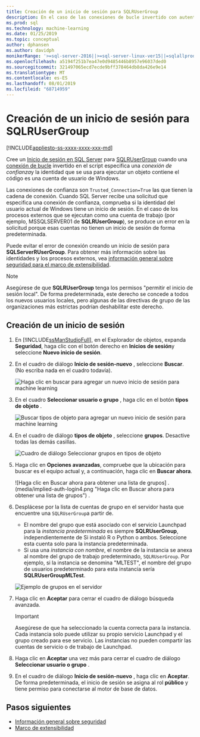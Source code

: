 ```yaml
---
title: Creación de un inicio de sesión para SQLRUserGroup
description: En el caso de las conexiones de bucle invertido con autenticación implícita, cree un inicio de sesión en SQL Server para SQLRUserGroup, de modo que una cuenta de trabajo pueda iniciar sesión en el servidor para realizar la conversión de identidad en el usuario que realiza la llamada.
ms.prod: sql
ms.technology: machine-learning
ms.date: 01/25/2019
ms.topic: conceptual
author: dphansen
ms.author: davidph
monikerRange: '>=sql-server-2016||>=sql-server-linux-ver15||=sqlallproducts-allversions'
ms.openlocfilehash: a5194f251b7ea47e0d9485446b8957e96037ded0
ms.sourcegitcommit: 321497065ecd7ecde9bff378464db8da426e9e14
ms.translationtype: MT
ms.contentlocale: es-ES
ms.lasthandoff: 08/01/2019
ms.locfileid: "68714959"
---
```

# <a name="create-a-login-for-sqlrusergroup"></a>Creación de un inicio de sesión para SQLRUserGroup
[!INCLUDE[appliesto-ss-xxxx-xxxx-xxx-md](../../includes/appliesto-ss-xxxx-xxxx-xxx-md.md)]

Cree un [Inicio de sesión en SQL Server](https://docs.microsoft.com/sql/relational-databases/security/authentication-access/create-a-login) para [SQLRUserGroup](../concepts/security.md#sqlrusergroup) cuando una [conexión de bucle](../../advanced-analytics/concepts/security.md#implied-authentication) invertido en el script especifica una *conexión de confianza*y la identidad que se usa para ejecutar un objeto contiene el código es una cuenta de usuario de Windows.

Las conexiones de confianza son `Trusted_Connection=True` las que tienen la cadena de conexión. Cuando SQL Server recibe una solicitud que especifica una conexión de confianza, comprueba si la identidad del usuario actual de Windows tiene un inicio de sesión. En el caso de los procesos externos que se ejecutan como una cuenta de trabajo (por ejemplo, MSSQLSERVER01 de **SQLRUserGroup**), se produce un error en la solicitud porque esas cuentas no tienen un inicio de sesión de forma predeterminada.

Puede evitar el error de conexión creando un inicio de sesión para **SQLServerRUserGroup**. Para obtener más información sobre las identidades y los procesos externos, vea [información general sobre seguridad para el marco de extensibilidad](../concepts/security.md).

> [!Note]
> Asegúrese de que **SQLRUserGroup** tenga los permisos "permitir el inicio de sesión local". De forma predeterminada, este derecho se concede a todos los nuevos usuarios locales, pero algunas de las directivas de grupo de las organizaciones más estrictas podrían deshabilitar este derecho.

## <a name="create-a-login"></a>Creación de un inicio de sesión

1. En [!INCLUDE[ssManStudioFull](../../includes/ssmanstudiofull-md.md)], en el Explorador de objetos, expanda **Seguridad**, haga clic con el botón derecho en **Inicios de sesión**y seleccione **Nuevo inicio de sesión**.

2. En el cuadro de diálogo **Inicio de sesión-nuevo** , seleccione **Buscar**. (No escriba nada en el cuadro todavía).
    
     ![Haga clic en buscar para agregar un nuevo inicio de sesión para machine learning](media/implied-auth-login1.png "Haga clic en buscar para agregar un nuevo inicio de sesión para machine learning")

3. En el cuadro **Seleccionar usuario o grupo** , haga clic en el botón **tipos de objeto** .

     ![Buscar tipos de objeto para agregar un nuevo inicio de sesión para machine learning](media/implied-auth-login2.png "Buscar tipos de objeto para agregar un nuevo inicio de sesión para machine learning")

4. En el cuadro de diálogo **tipos de objeto** , seleccione **grupos**. Desactive todas las demás casillas.

     ![Cuadro de diálogo Seleccionar grupos en tipos de objeto](media/implied-auth-login3.png "Cuadro de diálogo Seleccionar grupos en tipos de objeto")

4. Haga clic en **Opciones avanzadas**, compruebe que la ubicación para buscar es el equipo actual y, a continuación, haga clic en **Buscar ahora**.

     ![Haga clic en Buscar ahora para obtener una lista de grupos] . (media/implied-auth-login4.png "Haga clic en Buscar ahora para obtener una lista de grupos") .

5. Desplácese por la lista de cuentas de grupo en el servidor hasta que encuentre una `SQLRUserGroup`a partir de.
    
    + El nombre del grupo que está asociado con el servicio Launchpad para la _instancia predeterminada_ es siempre **SQLRUserGroup**, independientemente de Si instaló R o Python o ambos. Seleccione esta cuenta solo para la instancia predeterminada.
    + Si usa una _instancia con nombre_, el nombre de la instancia se anexa al nombre del grupo de trabajo predeterminado, `SQLRUserGroup`. Por ejemplo, si la instancia se denomina "MLTEST", el nombre del grupo de usuarios predeterminado para esta instancia sería **SQLRUserGroupMLTest**.
 
    ![Ejemplo de grupos en el servidor](media/implied-auth-login5.png "Ejemplo de grupos en el servidor")
   
5. Haga clic en **Aceptar** para cerrar el cuadro de diálogo búsqueda avanzada.

    > [!IMPORTANT]
    > Asegúrese de que ha seleccionado la cuenta correcta para la instancia. Cada instancia solo puede utilizar su propio servicio Launchpad y el grupo creado para ese servicio. Las instancias no pueden compartir las cuentas de servicio o de trabajo de Launchpad.

6. Haga clic en **Aceptar** una vez más para cerrar el cuadro de diálogo **Seleccionar usuario o grupo** .

7. En el cuadro de diálogo **Inicio de sesión-nuevo** , haga clic en **Aceptar**. De forma predeterminada, el inicio de sesión se asigna al rol **público** y tiene permiso para conectarse al motor de base de datos.

## <a name="next-steps"></a>Pasos siguientes

+ [Información general sobre seguridad](../concepts/security.md)
+ [Marco de extensibilidad](../concepts/extensibility-framework.md)
